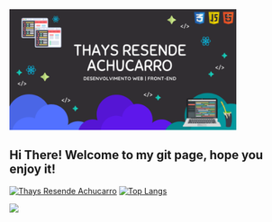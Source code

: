 <img src="banner_git.png" width="80%" justify-content="center" margin="auto">

## Hi There! Welcome to my git page, hope you enjoy it!

 [![Thays Resende Achucarro](https://github-readme-stats.vercel.app/api?username=thaysresende&show_icons=true&count_private=true)](https://github.com/thaysresende)
 [![Top Langs](https://github-readme-stats.vercel.app/api/top-langs/?username=thaysresende)](https://github.com/thaysresende)
   
![](https://komarev.com/ghpvc/?username=thaysresende)
